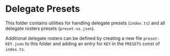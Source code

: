# Delegate Presets

This folder contains utilities for handling delegate presets (`index.ts`) and all delegate rosters presets (`preset-xx.json`).

Additional delegate rosters can be defined by creating a new file `preset-KEY.json` to this folder and adding an entry for `KEY` in the `PRESETS` const of `index.ts`.
